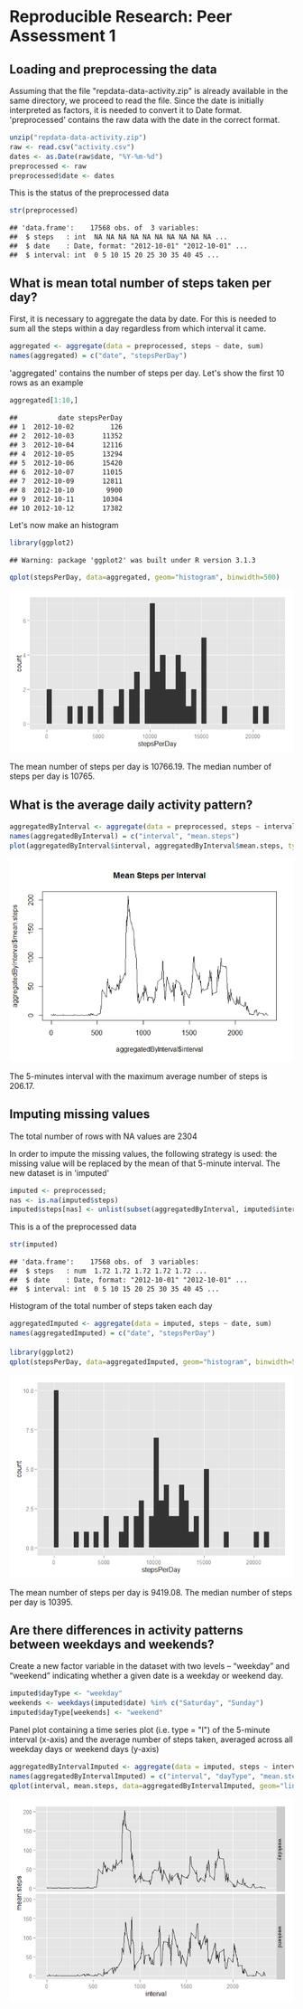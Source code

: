 # Reproducible Research: Peer Assessment 1


## Loading and preprocessing the data
Assuming that the file "repdata-data-activity.zip" is already available in the same directory, we proceed to read the file.
Since the date is initially interpreted as factors, it is needed to convert it to Date format. 
'preprocessed' contains the raw data with the date in the correct format.

```r
unzip("repdata-data-activity.zip")
raw <- read.csv("activity.csv")
dates <- as.Date(raw$date, "%Y-%m-%d")
preprocessed <- raw
preprocessed$date <- dates
```

This is the status of the preprocessed data 

```r
str(preprocessed)
```

```
## 'data.frame':	17568 obs. of  3 variables:
##  $ steps   : int  NA NA NA NA NA NA NA NA NA NA ...
##  $ date    : Date, format: "2012-10-01" "2012-10-01" ...
##  $ interval: int  0 5 10 15 20 25 30 35 40 45 ...
```


## What is mean total number of steps taken per day?
First, it is necessary to aggregate the data by date. For this is needed to sum all the steps within a day regardless from which interval it came.


```r
aggregated <- aggregate(data = preprocessed, steps ~ date, sum)
names(aggregated) = c("date", "stepsPerDay")
```

'aggregated' contains the number of steps per day. Let's show the first 10 rows as an example

```r
aggregated[1:10,]
```

```
##          date stepsPerDay
## 1  2012-10-02         126
## 2  2012-10-03       11352
## 3  2012-10-04       12116
## 4  2012-10-05       13294
## 5  2012-10-06       15420
## 6  2012-10-07       11015
## 7  2012-10-09       12811
## 8  2012-10-10        9900
## 9  2012-10-11       10304
## 10 2012-10-12       17382
```

Let's now make an histogram

```r
library(ggplot2)
```

```
## Warning: package 'ggplot2' was built under R version 3.1.3
```

```r
qplot(stepsPerDay, data=aggregated, geom="histogram", binwidth=500)
```

![](PA1_template_files/figure-html/unnamed-chunk-5-1.png) 



The mean number of steps per day is 10766.19.
The median number of steps per day is 10765.


## What is the average daily activity pattern?

```r
aggregatedByInterval <- aggregate(data = preprocessed, steps ~ interval, mean, na.action=na.omit, simplify=TRUE)
names(aggregatedByInterval) = c("interval", "mean.steps")
plot(aggregatedByInterval$interval, aggregatedByInterval$mean.steps, type="l", main="Mean Steps per Interval")
```

![](PA1_template_files/figure-html/unnamed-chunk-7-1.png) 



The 5-minutes interval with the maximum average number of steps is 206.17.


## Imputing missing values

The total number of rows with NA values are 2304 

In order to impute the missing values, the following strategy is used: the missing value will be replaced by the mean of that 5-minute interval. The new dataset is in 'imputed' 

```r
imputed <- preprocessed;
nas <- is.na(imputed$steps)
imputed$steps[nas] <- unlist(subset(aggregatedByInterval, imputed$interval == interval, select = mean.steps))[1]
```

This is a  of the preprocessed data 

```r
str(imputed)
```

```
## 'data.frame':	17568 obs. of  3 variables:
##  $ steps   : num  1.72 1.72 1.72 1.72 1.72 ...
##  $ date    : Date, format: "2012-10-01" "2012-10-01" ...
##  $ interval: int  0 5 10 15 20 25 30 35 40 45 ...
```

Histogram of the total number of steps taken each day

```r
aggregatedImputed <- aggregate(data = imputed, steps ~ date, sum)
names(aggregatedImputed) = c("date", "stepsPerDay")

library(ggplot2)
qplot(stepsPerDay, data=aggregatedImputed, geom="histogram", binwidth=500)
```

![](PA1_template_files/figure-html/unnamed-chunk-12-1.png) 


The mean number of steps per day is 9419.08.
The median number of steps per day is 10395.

## Are there differences in activity patterns between weekdays and weekends?
Create a new factor variable in the dataset with two levels – “weekday” and “weekend” indicating whether a given date is a weekday or weekend day.

```r
imputed$dayType <- "weekday"
weekends <- weekdays(imputed$date) %in% c("Saturday", "Sunday")
imputed$dayType[weekends] <- "weekend"
```

Panel plot containing a time series plot (i.e. type = "l") of the 5-minute interval (x-axis) and the average number of steps taken, averaged across all weekday days or weekend days (y-axis)

```r
aggregatedByIntervalImputed <- aggregate(data = imputed, steps ~ interval + dayType, mean, simplify=TRUE)
names(aggregatedByIntervalImputed) = c("interval", "dayType", "mean.steps")
qplot(interval, mean.steps, data=aggregatedByIntervalImputed, geom="line", facets= dayType ~ .)
```

![](PA1_template_files/figure-html/unnamed-chunk-15-1.png) 

